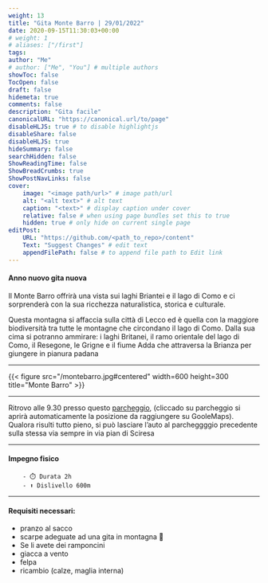 ```yaml
---
weight: 13
title: "Gita Monte Barro | 29/01/2022"
date: 2020-09-15T11:30:03+00:00
# weight: 1
# aliases: ["/first"]
tags: 
author: "Me"
# author: ["Me", "You"] # multiple authors
showToc: false
TocOpen: false
draft: false
hidemeta: true
comments: false
description: "Gita facile"
canonicalURL: "https://canonical.url/to/page"
disableHLJS: true # to disable highlightjs
disableShare: false
disableHLJS: true
hideSummary: false
searchHidden: false
ShowReadingTime: false
ShowBreadCrumbs: true
ShowPostNavLinks: false 
cover:
    image: "<image path/url>" # image path/url
    alt: "<alt text>" # alt text
    caption: "<text>" # display caption under cover
    relative: false # when using page bundles set this to true
    hidden: true # only hide on current single page
editPost:
    URL: "https://github.com/<path_to_repo>/content"
    Text: "Suggest Changes" # edit text
    appendFilePath: false # to append file path to Edit link
---
```




#### Anno nuovo gita nuova

<!--more--> 

Il Monte Barro offrirà una  vista sui laghi Briantei e il lago di Como e ci sorprenderà con la sua ricchezza naturalistica, storica e culturale. 

Questa montagna si affaccia sulla città di Lecco ed è quella con la maggiore biodiversità tra tutte le montagne che circondano il lago di Como. Dalla sua cima si potranno ammirare: i laghi Britanei, il ramo orientale del lago di Como, il Resegone, le Grigne e il fiume Adda che attraversa la Brianza per giungere in pianura padana  

---

{{< figure src="/montebarro.jpg#centered" width=600 height=300 title="Monte Barro" >}}

---

Ritrovo alle 9.30 presso questo [parcheggio](https://goo.gl/maps/axV8iUCMZPKGZ8hV9), (cliccado su parcheggio si aprirà automaticamente la posizione da raggiungere su GooleMaps). Qualora risulti tutto pieno, si può lasciare l’auto al parcheggggio precedente sulla stessa via sempre in via pian di Sciresa

--- 
#### Impegno fisico
   
    
        - ⏱️ Durata 2h
        - ⬆️ Dislivello 600m


---
#### Requisiti necessari:  
- pranzo al sacco 
- scarpe adeguate ad una gita in montagna 🥾 
- Se li avete dei ramponcini 
- giacca a vento
- felpa
- ricambio (calze, maglia interna)